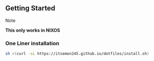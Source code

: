 ## Getting Started

> [!NOTE]
> **This only works in NIXOS**

### One Liner installation
```sh
sh <(curl -sL https://itsemon245.github.io/dotfiles/install.sh)
```
